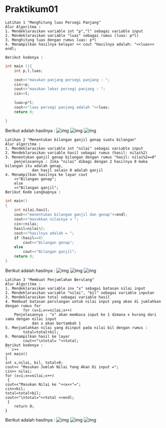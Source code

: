 # Praktikum01
```
Latihan 1 "Menghitung luas Persegi Panjang"
Alur Algoritma :
1. Mendeklarasikan variable int "p","l" sebagai variable input
2. Mendeklarasikan variable "luas" sebagai rumus (luas: p*l)
3. Menghitung luas dengan rumus luas: p*l
4. Menampilkan hasilnya kelayar << cout "Hasilnya adalah: "<<luas<< endl;

Berikut kodenya :
```
```c++
int main (){
    int p,l,luas;

    cout<<"masukan panjang persegi panjang : ";
    cin>>p;
    cout<<"masukan lebar persegi panjang : ";
    cin>>l;

    luas=p*l;
    cout<<"luas persegi panjang adalah "<<luas;
    return 0;

}
```
Berikut adalah hasilnya :
![img](https://raw.githubusercontent.com/danangadita91/Praktikum01/master/latihan1/Latihan1/Persegi%20panjang%20(1).png)
![img](https://raw.githubusercontent.com/danangadita91/Praktikum01/master/latihan1/Latihan1/Persegi%20panjang%20(2).png)
![img](https://raw.githubusercontent.com/danangadita91/Praktikum01/master/latihan1/Latihan1/Persegi%20panjang%20(code).png)

```
Latihan 2 "Menentukan bilangan ganjil genap suatu bilangan"
Alur algoritma :
1. Mendeklarasikan variable int "nilai" sebagai variable input
2. Mendeklarasikan variable hasil sebagai rumus (hasil: nilai%2)
3. Menentukan ganjil genap bilangan dengan rumus "hasil: nilai%2==0"
	penjelasannya : Jika "nilai" dibagi dengan 2 hasilnya 0 maka bilangan itu adalah genap,
			dan hasil selain 0 adalah ganjil
4. Menampilkan hasilnya ke layar cout 
	<<"Bilangan genap";
	else
	<<"Bilangan ganjil";
Berikut Kode Lengkapnya :
```
```c++
int main()
{
    int nilai,hasil;
    cout<<"menentukan bilangan ganjil dan genap"<<endl;
    cout<<"masukkan nilainya = ";
    cin>>nilai;
    hasil=nilai%2;
    cout<<"hasilnya adalah = ";
    if (hasil==0)
        cout<<"Bilangan genap";
    else
        cout<<"Bilangan ganjil";
    return 0;
}
```

Berikut adalah hasilnya :
![img](https://raw.githubusercontent.com/danangadita91/Praktikum01/master/latihan2/Ganjil%20Genap%20(1).png)
![img](https://raw.githubusercontent.com/danangadita91/Praktikum01/master/latihan2/Ganjil%20Genap%20(2).png)
![img](https://raw.githubusercontent.com/danangadita91/Praktikum01/master/latihan2/Ganjil%20Genap%20(code).png)

```
Latihan 3 "Membuat Penjumlahan Berulang"
Alur Algoritma :
1. Mendeklarasikan variable inx "x" sebagai batasan nilai input
2. Mendeklarasikan variable "nilai", "bil" sebagai variable inputan
3. Mendeklarasikan total sebagai variable hasil
4. Membuat batasan perulangan untuk nilai input yang akan di jumlahkan dengan rumus for
		for (x=1;x<=nilai;x++)
	Penjelasannya : "x" akan membaca input ke 1 dimana x kurang dari sama dengan nilai input
			dan x akan bertambah 1
5. Menjumlahkan nilai yang diinput pada nilai bil dengan rumus :
		total=total+bil;
6. Menampilkan hasil ke layar
		cout<<"\ntotal= "<<total;
Berikut kodenya :
```c++
int main()
{
int x,nilai, bil, total=0;
cout<< "Masukan Jumlah Nilai Yang Akan Di input =";
cin>> nilai;
for (x=1;x<=nilai;x++)
 {
cout<<"Masukan Nilai ke "<<x<<"=";
cin>>bil;
total=total+bil;
cout<<"\ntotal="<<total <<endl;
 }
    return 0;
}
```

Berikut adalah hasilnya :
![img](https://raw.githubusercontent.com/danangadita91/Praktikum01/master/latihan3/Perulangan%20Penjumlahan(1).png)
![img](https://raw.githubusercontent.com/danangadita91/Praktikum01/master/latihan3/Perulangan%20Penjumlahan(2).png)
![img](https://raw.githubusercontent.com/danangadita91/Praktikum01/master/latihan3/Perulangan%20Penjumlahan(code).png)